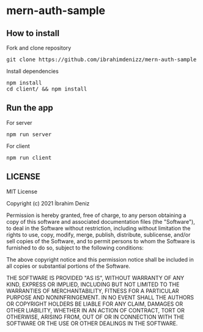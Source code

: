 # mern-auth-sample
## How to install
<p>Fork and clone repository</p>
<pre>git clone https://github.com/ibrahimdenizz/mern-auth-sample</pre>
<p>Install dependencies</p>
<pre>
npm install
cd client/ && npm install
</pre>

## Run the app
<p>For server</p>
<pre>npm run server</pre>
<p>For client</p>
<pre>npm run client</pre>

## LICENSE

MIT License

Copyright (c) 2021 İbrahim Deniz

Permission is hereby granted, free of charge, to any person obtaining a copy
of this software and associated documentation files (the "Software"), to deal
in the Software without restriction, including without limitation the rights
to use, copy, modify, merge, publish, distribute, sublicense, and/or sell
copies of the Software, and to permit persons to whom the Software is
furnished to do so, subject to the following conditions:

The above copyright notice and this permission notice shall be included in all
copies or substantial portions of the Software.

THE SOFTWARE IS PROVIDED "AS IS", WITHOUT WARRANTY OF ANY KIND, EXPRESS OR
IMPLIED, INCLUDING BUT NOT LIMITED TO THE WARRANTIES OF MERCHANTABILITY,
FITNESS FOR A PARTICULAR PURPOSE AND NONINFRINGEMENT. IN NO EVENT SHALL THE
AUTHORS OR COPYRIGHT HOLDERS BE LIABLE FOR ANY CLAIM, DAMAGES OR OTHER
LIABILITY, WHETHER IN AN ACTION OF CONTRACT, TORT OR OTHERWISE, ARISING FROM,
OUT OF OR IN CONNECTION WITH THE SOFTWARE OR THE USE OR OTHER DEALINGS IN THE
SOFTWARE.
